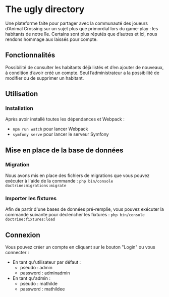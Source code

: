 # The ugly directory

Une plateforme faite pour partager avec la communauté des joueurs d’Animal Crossing sur un sujet plus que primordial lors du game-play : les habitants de notre île. Certains sont plus réputés que d’autres et ici, nous rendons hommage aux laissés pour compte.

## Fonctionnalités

Possibilité de consulter les habitants déjà listés et d’en ajouter de nouveaux, à condition d’avoir créé un compte. Seul l’administrateur a la possibilité de modifier ou de supprimer un habitant.

## Utilisation

### Installation

Après avoir installé toutes les dépendances et Webpack :

- `npm run watch` pour lancer Webpack
- `symfony serve` pour lancer le serveur Symfony

## Mise en place de la base de données

### Migration

Nous avons mis en place des fichiers de migrations que vous pouvez exécuter à l'aide de la commande : `php bin/console doctrine:migrations:migrate`

### Importer les fixtures

Afin de partir d'une bases de données pré-remplie, vous pouvez exécuter la commande suivante pour déclencher les fixtures : `php bin/console doctrine:fixtures:load`

## Connexion

Vous pouvez créer un compte en cliquant sur le bouton "Login" ou vous connecter :

- En tant qu'utilisateur par défaut :
    - pseudo : admin
    - password : adminadmin
- En tant qu'admin :
    - pseudo : mathilde
    - password : mathildee